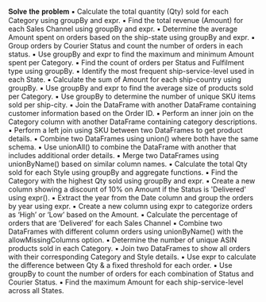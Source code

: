 𝐒𝐨𝐥𝐯𝐞 𝐭𝐡𝐞 𝐩𝐫𝐨𝐛𝐥𝐞𝐦
▪️ Calculate the total quantity (Qty) sold for each Category using groupBy and expr.
▪️ Find the total revenue (Amount) for each Sales Channel using groupBy and expr.
▪️ Determine the average Amount spent on orders based on the ship-state using groupBy and expr.
▪️ Group orders by Courier Status and count the number of orders in each status.
▪️ Use groupBy and expr to find the maximum and minimum Amount spent per Category.
▪️ Find the count of orders per Status and Fulfilment type using groupBy.
▪️ Identify the most frequent ship-service-level used in each State.
▪️ Calculate the sum of Amount for each ship-country using groupBy.
▪️ Use groupBy and expr to find the average size of products sold per Category.
▪️ Use groupBy to determine the number of unique SKU items sold per ship-city.
▪️ Join the DataFrame with another DataFrame containing customer information based on the Order ID.
▪️ Perform an inner join on the Category column with another DataFrame containing category descriptions.
▪️ Perform a left join using SKU between two DataFrames to get product details.
▪️ Combine two DataFrames using union() where both have the same schema.
▪️ Use unionAll() to combine the DataFrame with another that includes additional order details.
▪️ Merge two DataFrames using unionByName() based on similar column names.
▪️ Calculate the total Qty sold for each Style using groupBy and aggregate functions.
▪️ Find the Category with the highest Qty sold using groupBy and expr.
▪️ Create a new column showing a discount of 10% on Amount if the Status is 'Delivered' using expr().
▪️ Extract the year from the Date column and group the orders by year using expr.
▪️ Create a new column using expr to categorize orders as ‘High’ or ‘Low’ based on the Amount.
▪️ Calculate the percentage of orders that are ‘Delivered’ for each Sales Channel
▪️ Combine two DataFrames with different column orders using unionByName() with the allowMissingColumns option.
▪️ Determine the number of unique ASIN products sold in each Category.
▪️ Join two DataFrames to show all orders with their corresponding Category and Style details.
▪️ Use expr to calculate the difference between Qty & a fixed threshold for each order.
▪️ Use groupBy to count the number of orders for each combination of Status and Courier Status.
▪️ Find the maximum Amount for each ship-service-level across all States.
